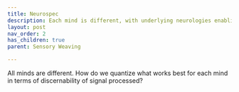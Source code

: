 ```yaml
---
title: Neurospec
description: Each mind is different, with underlying neurologies enabling various functions and elements to cohere together at varied stages and levels, extents. 
layout: post
nav_order: 2
has_children: true
parent: Sensory Weaving

---
```



All minds are different.  How do we quantize what works best for each mind in terms of discernability of signal processed?